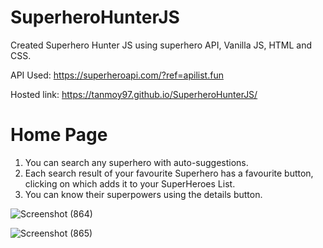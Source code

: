 # SuperheroHunterJS
Created Superhero Hunter JS using superhero API, Vanilla JS, HTML and CSS.

API Used: https://superheroapi.com/?ref=apilist.fun

Hosted link: https://tanmoy97.github.io/SuperheroHunterJS/

# Home Page
  1. You can search any superhero with auto-suggestions.
  2. Each search result of your favourite Superhero has a favourite button, clicking on which adds it to your SuperHeroes List.
  3. You can know their superpowers using the details button.

![Screenshot (864)](https://user-images.githubusercontent.com/53449205/169882203-c142aada-8621-496a-a987-6f424599f355.png)

![Screenshot (865)](https://user-images.githubusercontent.com/53449205/169882731-f395ffa8-c7dc-4859-910a-39bda8c7dd38.png)

